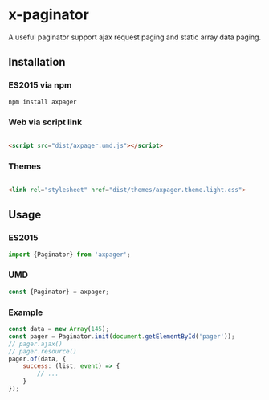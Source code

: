 # x-paginator

A useful paginator support ajax request paging and static array data paging.

## Installation

### ES2015 via npm

```shell
npm install axpager
```

### Web via script link

```html

<script src="dist/axpager.umd.js"></script>
```

### Themes

```html

<link rel="stylesheet" href="dist/themes/axpager.theme.light.css">
```

## Usage

### ES2015

```javascript
import {Paginator} from 'axpager';
```

### UMD

```javascript
const {Paginator} = axpager;
```

### Example
```javascript
const data = new Array(145);
const pager = Paginator.init(document.getElementById('pager'));
// pager.ajax()
// pager.resource()
pager.of(data, {
    success: (list, event) => {
        // ...
    }
});
```